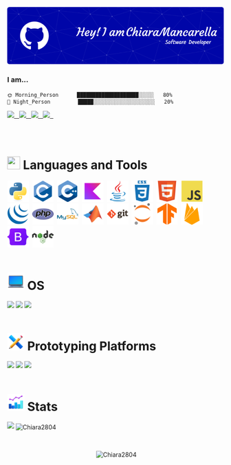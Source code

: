 <div id="header" align="center">
  <a href="https://linktr.ee/ChiaraMancarella">
    <img src="github-header-image.png" width="auto"/>
  </a>
</div>

### I am...

```text
🌞 Morning_Person      ████████████████████░░░░░   80% 
🌙 Night_Person         █████░░░░░░░░░░░░░░░░░░░░   20%
```

  <a href="https://www.linkedin.com/in/chiara-mancarella-082048207/">
    <img src="https://img.shields.io/badge/LinkedIn-0077B5?style=for-the-badge&logo=linkedin&logoColor=white"/> &nbsp;
  </a>
  <a href="https://twitter.com/C_Mancarella04">
    <img src="https://img.shields.io/badge/Twitter-1DA1F2?style=for-the-badge&logo=twitter&logoColor=white"/> &nbsp;
  </a>
  <a href="https://www.instagram.com/chiara.mancarella_/">
    <img src="https://img.shields.io/badge/Instagram-E4405F?style=for-the-badge&logo=instagram&logoColor=white"/> &nbsp;
  </a>  
 
  <a href="mailto:chiaramancarellait@gmail.com">
    <img src="https://img.shields.io/badge/Gmail-D14836?style=for-the-badge&logo=gmail&logoColor=white"/> &nbsp;
  </a>

<br><br>


# <img src="https://camo.githubusercontent.com/94b33bd991f6c3135af747bdf27361be43e797c0fce678b62ed5aef57e9d8bd7/68747470733a2f2f6d65646961322e67697068792e636f6d2f6d656469612f51737347456d706b79454f684243623765312f67697068792e6769663f6369643d656366303565343761306e336769316266716e74716d6f62386739616964316f796a327772336473336d67373030626c267269643d67697068792e676966" width="30" height="30"/> Languages and Tools
<div>
  <img src="https://raw.githubusercontent.com/devicons/devicon/1119b9f84c0290e0f0b38982099a2bd027a48bf1/icons/python/python-original.svg" title="Python" alt="Python" width="50" height="50"/>&nbsp;
  <img src="https://github.com/devicons/devicon/blob/master/icons/c/c-original.svg"  title="C" alt="C" width="50" height="50"/>&nbsp;
  <img src="https://github.com/devicons/devicon/blob/master/icons/cplusplus/cplusplus-original.svg"  title="C++" alt="C++" width="50" height="50"/>&nbsp;
  <img src="https://github.com/devicons/devicon/blob/master/icons/kotlin/kotlin-original.svg"  title="Kotlin" alt="Kotlin" width="50" height="50"/>&nbsp;
  <img src="https://github.com/devicons/devicon/blob/master/icons/java/java-original.svg"  title="Java" alt="Java" width="50" height="50"/>&nbsp;
  <img src="https://github.com/devicons/devicon/blob/master/icons/css3/css3-plain-wordmark.svg"  title="CSS3" alt="CSS" width="50" height="50"/>&nbsp;
  <img src="https://github.com/devicons/devicon/blob/master/icons/html5/html5-original.svg" title="HTML5" alt="HTML" width="50" height="50"/>&nbsp;
  <img src="https://github.com/devicons/devicon/blob/master/icons/javascript/javascript-original.svg" title="JavaScript" alt="JavaScript" width="50" height="50"/>&nbsp;
  <img src="https://github.com/devicons/devicon/blob/master/icons/jquery/jquery-original.svg"  title="jQuery" alt="jQuery" width="50" height="50"/>&nbsp;
  <img src="https://github.com/devicons/devicon/blob/master/icons/php/php-original.svg" title="PHP"  alt="PHP" width="50" height="50"/>&nbsp;
  <img src="https://github.com/devicons/devicon/blob/master/icons/mysql/mysql-original-wordmark.svg" title="MySQL"  alt="MySQL" width="50" height="50"/>&nbsp;
  <img src="https://raw.githubusercontent.com/devicons/devicon/1119b9f84c0290e0f0b38982099a2bd027a48bf1/icons/matlab/matlab-original.svg" title="Matlab" alt="Matlab" width="50" height="50"/>&nbsp;
  <img src="https://github.com/devicons/devicon/blob/master/icons/git/git-original-wordmark.svg" title="Git" alt="Git" width="50" height="50"/>&nbsp;
  <img src="https://github.com/devicons/devicon/blob/master/icons/jupyter/jupyter-original.svg"  title="Jupyter" alt="Jupyter" width="50" height="50"/>&nbsp;
  <img src="https://raw.githubusercontent.com/devicons/devicon/1119b9f84c0290e0f0b38982099a2bd027a48bf1/icons/tensorflow/tensorflow-original.svg" title="Tensorflow" alt="Tensorflow" width="50" height="50"/>&nbsp;
  <img src="https://github.com/devicons/devicon/blob/master/icons/firebase/firebase-plain.svg"  title="Firebase" alt="Firebase" width="50" height="50"/>&nbsp;
  <img src="https://github.com/devicons/devicon/blob/master/icons/bootstrap/bootstrap-original.svg"  title="Bootstrap" alt="Bootstrap" width="50" height="50"/>&nbsp;
  <img src="https://github.com/devicons/devicon/blob/master/icons/nodejs/nodejs-original-wordmark.svg"  title="NodeJS" alt="NodeJS" width="50" height="50"/>&nbsp;
</div>
<br>


# <img src="icons8-computer-94.png" width="40" height="40"/> OS
<div>
  <img src="https://img.shields.io/badge/Android-3DDC84?style=for-the-badge&logo=android&logoColor=white"/>
  <img src="https://img.shields.io/badge/Linux-FCC624?style=for-the-badge&logo=linux&logoColor=black"/>
  <img src="https://img.shields.io/badge/Windows-0078D6?style=for-the-badge&logo=windows&logoColor=white"/>
</div>
<br>

# <img src="icons8-progettazione-94.png" width="40" height="40"/> Prototyping Platforms
<div>
  <img src="https://img.shields.io/badge/Arduino-00979D?style=for-the-badge&logo=Arduino&logoColor=white"/>
  <img src="https://img.shields.io/badge/adafruit-000000?style=for-the-badge&logo=adafruit&logoColor=white"/>
  <img src="https://img.shields.io/badge/Raspberry%20Pi-A22846?style=for-the-badge&logo=Raspberry%20Pi&logoColor=white"/>
</div>
<br>

# <img src="icons8-grafico-combinato-94.png" width="40" height="40"/> Stats
<p>
  <img src="https://github-readme-streak-stats.herokuapp.com/?user=Chiara2804&theme=radical" /> 
  <img align="center"  src="https://github-readme-stats.vercel.app/api/top-langs/?username=Chiara2804&layout=compact&theme=radical" alt="Chiara2804" />
</p>
<br/>
<p align=center >
&nbsp;<img align="center" src="https://github-readme-stats.vercel.app/api?username=Chiara2804&show_icons=true&locale=en&theme=vision-friendly-dark" alt="Chiara2804" />
</p>
